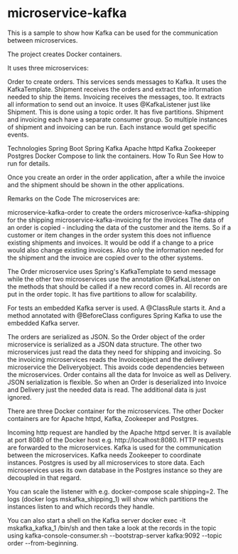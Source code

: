# microservice-kafka
This is a sample to show how Kafka can be used for the communication between microservices.

The project creates Docker containers.

It uses three microservices:

Order to create orders. This services sends messages to Kafka. It uses the KafkaTemplate.
Shipment receives the orders and extract the information needed to ship the items.
Invoicing receives the messages, too. It extracts all information to send out an invoice. It uses @KafkaListener just like Shipment.
This is done using a topic order. It has five partitions. Shipment and invoicing each have a separate consumer group. So multiple instances of shipment and invoicing can be run. Each instance would get specific events.

Technologies
Spring Boot
Spring Kafka
Apache httpd
Kafka
Zookeeper
Postgres
Docker Compose to link the containers.
How To Run
See How to run for details.

Once you create an order in the order application, after a while the invoice and the shipment should be shown in the other applications.

Remarks on the Code
The microservices are:

microservice-kafka-order to create the orders
microserivce-kafka-shipping for the shipping
microservice-kafka-invoicing for the invoices
The data of an order is copied - including the data of the customer and the items. So if a customer or item changes in the order system this does not influence existing shipments and invoices. It would be odd if a change to a price would also change existing invoices. Also only the information needed for the shipment and the invoice are copied over to the other systems.

The Order microservice uses Spring's KafkaTemplate to send message while the other two microservices use the annotation @KafkaListener on the methods that should be called if a new record comes in. All records are put in the order topic. It has five partitions to allow for scalability.

For tests an embedded Kafka server is used. A @ClassRule starts it. And a method annotated with @BeforeClass configures Spring Kafka to use the embedded Kafka server.

The orders are serialized as JSON. So the Order object of the order microservice is serialized as a JSON data structure. The other two microservices just read the data they need for shipping and invoicing. So the invoicing microservices reads the Invoiceobject and the delivery microservice the Deliveryobject. This avoids code dependencies between the microservices. Order contains all the data for Invoice as well as Delivery. JSON serialization is flexible. So when an Order is deserialized into Invoice and Delivery just the needed data is read. The additional data is just ignored.

There are three Docker container for the microservices. The other Docker containers are for Apache httpd, Kafka, Zookeeper and Postgres.

Incoming http request are handled by the Apache httpd server. It is available at port 8080 of the Docker host e.g. http://localhost:8080. HTTP requests are forwarded to the microservices. Kafka is used for the communication between the microservices. Kafka needs Zookeeper to coordinate instances. Postgres is used by all microservices to store data. Each microservices uses its own database in the Postgres instance so they are decoupled in that regard.

You can scale the listener with e.g. docker-compose scale shipping=2. The logs (docker logs mskafka_shipping_1) will show which partitions the instances listen to and which records they handle.

You can also start a shell on the Kafka server docker exec -it mskafka_kafka_1 /bin/sh and then take a look at the records in the topic using kafka-console-consumer.sh --bootstrap-server kafka:9092 --topic order --from-beginning.
